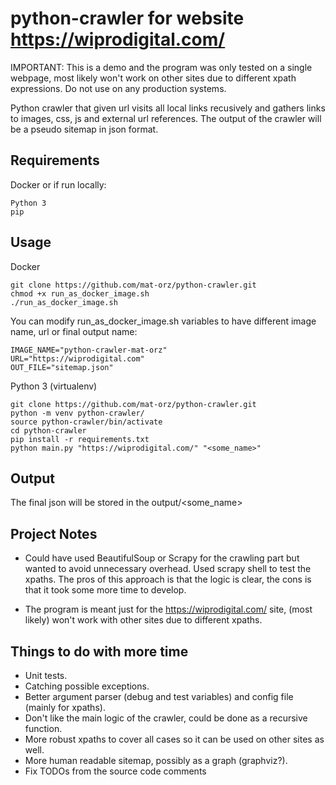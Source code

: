# python-crawler for website https://wiprodigital.com/
IMPORTANT: This is a demo and the program was only tested on a single webpage, most likely won't work on other sites due to different xpath expressions. Do not use on any production systems.

Python crawler that given url visits all local links recusively and gathers links to images, css, js and external url references. 
The output of the crawler will be a pseudo sitemap in json format.


## Requirements

Docker or if run locally:

```
Python 3
pip
```


## Usage

Docker

```
git clone https://github.com/mat-orz/python-crawler.git
chmod +x run_as_docker_image.sh
./run_as_docker_image.sh
```

You can modify run_as_docker_image.sh variables to have different image name, url or final output name:
```
IMAGE_NAME="python-crawler-mat-orz"
URL="https://wiprodigital.com"
OUT_FILE="sitemap.json"
```

Python 3 (virtualenv)

```
git clone https://github.com/mat-orz/python-crawler.git
python -m venv python-crawler/
source python-crawler/bin/activate
cd python-crawler
pip install -r requirements.txt
python main.py "https://wiprodigital.com/" "<some_name>"
```


## Output

The final json will be stored in the output/<some_name>

## Project Notes

- Could have used BeautifulSoup or Scrapy for the crawling part but wanted to avoid unnecessary overhead. Used scrapy shell to test the xpaths. 
  The pros of this approach is that the logic is clear, the cons is that it took some more time to develop.

- The program is meant just for the https://wiprodigital.com/ site, (most likely) won't work with other sites due to different xpaths. 

## Things to do with more time

- Unit tests.
- Catching possible exceptions.
- Better argument parser (debug and test variables) and config file (mainly for xpaths).
- Don't like the main logic of the crawler, could be done as a recursive function.
- More robust xpaths to cover all cases so it can be used on other sites as well.
- More human readable sitemap, possibly as a graph (graphviz?).
- Fix TODOs from the source code comments

